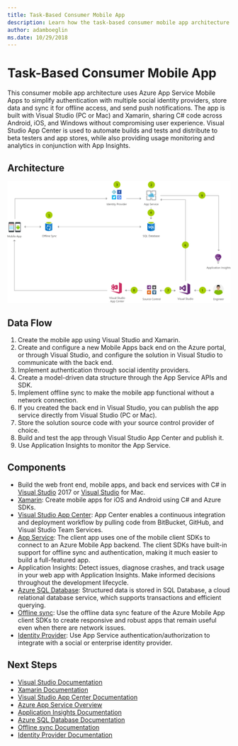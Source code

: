 ```yaml
---
title: Task-Based Consumer Mobile App 
description: Learn how the task-based consumer mobile app architecture is created with a step-by-step flow chart that shows the integration with Azure App Service Mobile Apps, Visual Studio, and Xamarin to simplify the build process.
author: adamboeglin
ms.date: 10/29/2018
---
```

# Task-Based Consumer Mobile App 
This consumer mobile app architecture uses Azure App Service Mobile Apps to simplify authentication with multiple social identity providers, store data and sync it for offline access, and send push notifications.
The app is built with Visual Studio (PC or Mac) and Xamarin, sharing C# code across Android, iOS, and Windows without compromising user experience. Visual Studio App Center is used to automate builds and tests and distribute to beta testers and app stores, while also providing usage monitoring and analytics in conjunction with App Insights.

## Architecture
<img src="media/task-based-consumer-mobile-app.svg" alt='architecture diagram' />

## Data Flow
1. Create the mobile app using Visual Studio and Xamarin.
1. Create and configure a new Mobile Apps back end on the Azure portal, or through Visual Studio, and configure the solution in Visual Studio to communicate with the back end.
1. Implement authentication through social identity providers.
1. Create a model-driven data structure through the App Service APIs and SDK.
1. Implement offline sync to make the mobile app functional without a network connection.
1. If you created the back end in Visual Studio, you can publish the app service directly from Visual Studio (PC or Mac).
1. Store the solution source code with your source control provider of choice.
1. Build and test the app through Visual Studio App Center and publish it.
1. Use Application Insights to monitor the App Service.

## Components
* Build the web front end, mobile apps, and back end services with C# in [Visual Studio](https://www.visualstudio.com/vs/) 2017 or [Visual Studio](https://www.visualstudio.com/vs/) for Mac.
* [Xamarin](https://www.visualstudio.com/xamarin/): Create mobile apps for iOS and Android using C# and Azure SDKs.
* [Visual Studio App Center](https://www.visualstudio.com/app-center/): App Center enables a continuous integration and deployment workflow by pulling code from BitBucket, GitHub, and Visual Studio Team Services.
* [App Service](href="http://azure.microsoft.com/services/app-service/): The client app uses one of the mobile client SDKs to connect to an Azure Mobile App backend. The client SDKs have built-in support for offline sync and authentication, making it much easier to build a full-featured app.
* Application Insights: Detect issues, diagnose crashes, and track usage in your web app with Application Insights. Make informed decisions throughout the development lifecycle.
* [Azure SQL Database](href="http://azure.microsoft.com/services/sql-database/): Structured data is stored in SQL Database, a cloud relational database service, which supports transactions and efficient querying.
* [Offline sync](https://docs.microsoft.comhref="http://azure.microsoft.com/azure/app-service-mobile/app-service-mobile-offline-data-sync): Use the offline data sync feature of the Azure Mobile App client SDKs to create responsive and robust apps that remain useful even when there are network issues.
* [Identity Provider](https://docs.microsoft.comhref="http://azure.microsoft.com/azure/app-service/app-service-authentication-overview): Use App Service authentication/authorization to integrate with a social or enterprise identity provider.

## Next Steps
* [Visual Studio Documentation](https://docs.microsoft.com/visualstudio)
* [Xamarin Documentation](https://docs.microsoft.com/xamarin)
* [Visual Studio App Center Documentation](https://docs.microsoft.com/appcenter)
* [Azure App Service Overview](href="http://azure.microsoft.com/services/app-service/)
* [Application Insights Documentation](https://docs.microsoft.com/azure/application-insights/)
* [Azure SQL Database Documentation](https://docs.microsoft.com/azure/sql-database/)
* [Offline sync Documentation](https://docs.microsoft.com/azure/app-service-mobile/app-service-mobile-offline-data-sync)
* [Identity Provider Documentation](https://docs.microsoft.com/azure/app-service/app-service-authentication-overview)